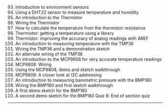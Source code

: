 93. Introduction to environment sensors
94. Using a DHT22 sensor to measure temperature and humidity
95. An introduction to the Thermistor
96. Wiring the Thermistor
97. How to calculate the temperature from the thermistor resistance
98. Thermistor: getting a temperature using a library
99. Thermistor: improving the accuracy of analog readings with AREF
100.  An introduction to measuring temperature with the TMP36
101.  Wiring the TMP36 and a demonstration sketch
102.  An alternate wiring of the TMP36
103.  An introduction to the MCP9808 for very accurate temperature readings
104.  MCP9808: Wiring
105.  Using the MCP9808, demo and sketch walkthrough
106.  MCP9808: A closer look at I2C addressing
107.  An introduction to measuring barometric pressure with the BMP180
108.  Wiring the BMP180 and first sketch walkthrough
109.  A first demo sketch for the BMP180
110.  A second demo sketch for the BMP180
      Quiz 8: End of section quiz

---
